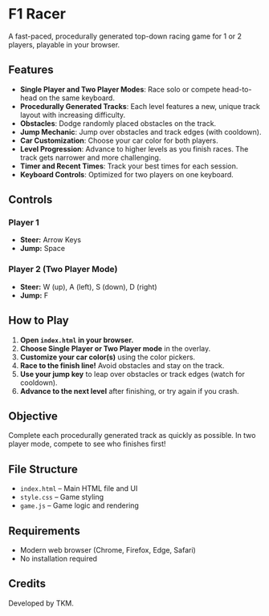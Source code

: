 # F1 Racer

A fast-paced, procedurally generated top-down racing game for 1 or 2 players, playable in your browser.

## Features

- **Single Player and Two Player Modes**: Race solo or compete head-to-head on the same keyboard.
- **Procedurally Generated Tracks**: Each level features a new, unique track layout with increasing difficulty.
- **Obstacles**: Dodge randomly placed obstacles on the track.
- **Jump Mechanic**: Jump over obstacles and track edges (with cooldown).
- **Car Customization**: Choose your car color for both players.
- **Level Progression**: Advance to higher levels as you finish races. The track gets narrower and more challenging.
- **Timer and Recent Times**: Track your best times for each session.
- **Keyboard Controls**: Optimized for two players on one keyboard.

## Controls

### Player 1
- **Steer:** Arrow Keys
- **Jump:** Space

### Player 2 (Two Player Mode)
- **Steer:** W (up), A (left), S (down), D (right)
- **Jump:** F

## How to Play

1. **Open `index.html` in your browser.**
2. **Choose Single Player or Two Player mode** in the overlay.
3. **Customize your car color(s)** using the color pickers.
4. **Race to the finish line!** Avoid obstacles and stay on the track.
5. **Use your jump key** to leap over obstacles or track edges (watch for cooldown).
6. **Advance to the next level** after finishing, or try again if you crash.

## Objective

Complete each procedurally generated track as quickly as possible. In two player mode, compete to see who finishes first!

## File Structure

- `index.html` – Main HTML file and UI
- `style.css` – Game styling
- `game.js` – Game logic and rendering

## Requirements

- Modern web browser (Chrome, Firefox, Edge, Safari)
- No installation required

## Credits

Developed by TKM.
